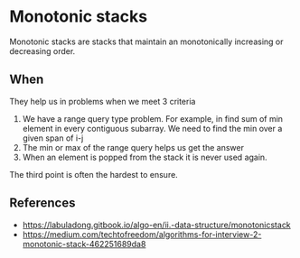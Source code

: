 # Monotonic stacks

Monotonic stacks are stacks that maintain an monotonically increasing or decreasing order. 

## When
They help us in problems when we meet 3 criteria

1. We have a range query type problem. For example, in find sum of min element in every contiguous subarray. We need to find the min over a given span of i-j
2. The min or max of the range query helps us get the answer
3. When an element is popped from the stack it is never used again.

The third point is often the hardest to ensure.

## References

- https://labuladong.gitbook.io/algo-en/ii.-data-structure/monotonicstack
- https://medium.com/techtofreedom/algorithms-for-interview-2-monotonic-stack-462251689da8
